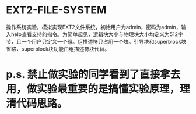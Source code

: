 # EXT2-FILE-SYSTEM
操作系统实验，模拟实现EXT2文件系统，初始用户为admin，密码为admin，输入help查看支持的指令。为简单起见，逻辑块大小与物理块大小均定义为512字节，且一个用户只定义一个组。组描述符只占用一个块。引导块和superblock块省略，superblock块功能由组描述符块代替。
# p.s. 禁止做实验的同学看到了直接拿去用，做实验最重要的是搞懂实验原理，理清代码思路。
